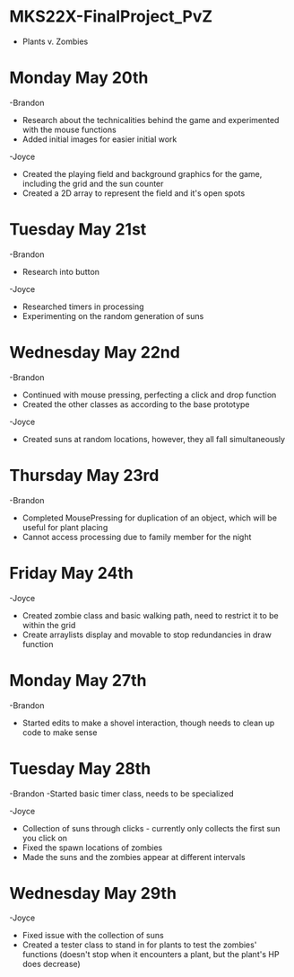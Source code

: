 # MKS22X-FinalProject_PvZ
- Plants v. Zombies
# Monday May 20th
-Brandon
  - Research about the technicalities behind the game and experimented with the mouse functions
  - Added initial images for easier initial work

-Joyce
  - Created the playing field and background graphics for the game, including the grid and the sun counter
  - Created a 2D array to represent the field and it's open spots
# Tuesday May 21st
-Brandon
  - Research into button

-Joyce
  - Researched timers in processing
  - Experimenting on the random generation of suns
# Wednesday May 22nd
-Brandon
  - Continued with mouse pressing, perfecting a click and drop function
  - Created the other classes as according to the base prototype

-Joyce
  - Created suns at random locations, however, they all fall simultaneously
# Thursday May 23rd
-Brandon
  - Completed MousePressing for duplication of an object, which will be useful for plant placing
  - Cannot access processing due to family member for the night
# Friday May 24th
-Joyce
  - Created zombie class and basic walking path, need to restrict it to be within the grid
  - Create arraylists display and movable to stop redundancies in draw function

# Monday May 27th
-Brandon
  - Started edits to make a shovel interaction, though needs to clean up code to make sense
# Tuesday May 28th
-Brandon
  -Started basic timer class, needs to be specialized 

-Joyce 
  - Collection of suns through clicks - currently only collects the first sun you click on
  - Fixed the spawn locations of zombies
  - Made the suns and the zombies appear at different intervals
# Wednesday May 29th
-Joyce
  - Fixed issue with the collection of suns
  - Created a tester class to stand in for plants to test the zombies' functions (doesn't stop when it encounters a plant, but the plant's HP does decrease)
